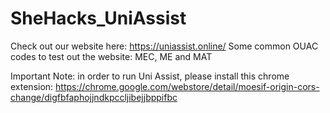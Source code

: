 # SheHacks_UniAssist

Check out our website here: https://uniassist.online/
Some common OUAC codes to test out the website: MEC, ME and MAT

Important Note: in order to run Uni Assist, please install this chrome extension: https://chrome.google.com/webstore/detail/moesif-origin-cors-change/digfbfaphojjndkpccljibejjbppifbc


